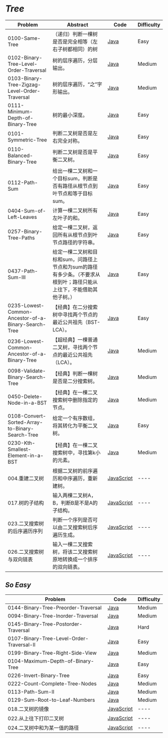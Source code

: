 # *Tree*

|Problem|Abstract|Code|Difficulty|
| --- | --- | --- | --- |
|0100-Same-Tree|（递归）判断一棵树是否是完全相等（左右子树都相同）的树|[Java](../LeetCode/Java/0100-Same-Tree/src)|Easy|
|0102-Binary-Tree-Level-Order-Traversal|树的层序遍历，分层输出。|[Java](../LeetCode/Java/0102-Binary-Tree-Level-Order-Traversal/src)|Medium|
|0103-Binary-Tree-Zigzag-Level-Order-Traversal|树的层序遍历，“之”字形输出。|[Java](../LeetCode/Java/0103-Binary-Tree-Zigzag-Level-Order-Traversal/src)|Medium|
|0111-Minimum-Depth-of-Binary-Tree|树的最小深度。|[Java](../LeetCode/Java/0111-Minimum-Depth-of-Binary-Tree/src)|Easy|
|0101-Symmetric-Tree|判断二叉树是否是左右完全对称。|[Java](../LeetCode/Java/0101-Symmetric-Tree/src)|Easy|
|0110-Balanced-Binary-Tree|判断二叉树是否是平衡二叉树。|[Java](../LeetCode/Java/0110-Balanced-Binary-Tree/src)|Easy|
|0112-Path-Sum|给出一棵二叉树和一个目标sum，判断是否有路径从根节点到叶节点和等于目标sum。|[Java](../LeetCode/Java/0112-Path-Sum/src)|Easy|
|0404-Sum-of-Left-Leaves|计算一棵二叉树所有左叶子的和。|[Java](../LeetCode/Java/0404-Sum-of-Left-Leaves/src)|Easy|
|0257-Binary-Tree-Paths|给定一棵二叉树，返回所有从根节点到叶节点路径的字符串。|[Java](../LeetCode/Java/0257-Binary-Tree-Paths/src)|Easy|
|0437-Path-Sum-III|给定一棵二叉树和目标和sum，问路径上节点和为sum的路径有多少条。（不要求从根到叶；路径只能从上往下，不能借助其他子树。）|[Java](../LeetCode/Java/0437-Path-Sum-III/src)|Easy|
|0235-Lowest-Common-Ancestor-of-a-Binary-Search-Tree|【经典】在二分搜索树中寻找两个节点的最近公共祖先（BST-LCA）。|[Java](../LeetCode/Java/0235-Lowest-Common-Ancestor-of-a-Binary-Search-Tree/src)|Easy|
|0236-Lowest-Common-Ancestor-of-a-Binary-Tree|【超经典】一棵普通二叉树，寻找两个节点的最近公共祖先（LCA）。|[Java](../LeetCode/Java/0236-Lowest-Common-Ancestor-of-a-Binary-Tree/src)|Medium|
|0098-Validate-Binary-Search-Tree|【经典】判断一棵树是否是二分搜索树。|[Java](../LeetCode/Java/0098-Validate-Binary-Search-Tree/src)|Medium|
|0450-Delete-Node-in-a-BST|【经典】在一棵二叉搜索树中删除指定的节点。|[Java](../LeetCode/Java/0450-Delete-Node-in-a-BST/src)|Medium|
|0108-Convert-Sorted-Array-to-Binary-Search-Tree|给定一个有序数组，将其转化为平衡二叉树。|[Java](../LeetCode/Java/0108-Convert-Sorted-Array-to-Binary-Search-Tree/src)|Easy|
|0230-Kth-Smallest-Element-in-a-BST|【经典】在一棵二叉搜索树中，寻找第k小的元素。|[Java](../LeetCode/Java/0230-Kth-Smallest-Element-in-a-BST/src)|Medium|
|004.重建二叉树|根据二叉树的前序遍历和中序遍历，重新建树。|[JavaScript](../剑指Offer/JavaScript/src/004.重建二叉树.js)|----|
|017.树的子结构|输入两棵二叉树A，B，判断B是不是A的子结构。|[JavaScript](../剑指Offer/JavaScript/src/017.树的子结构.js)|----|
|023.二叉搜索树的后序遍历序列|判断一个序列是否可以由二叉搜索树后序遍历生成。|[JavaScript](../剑指Offer/JavaScript/src/023.二叉搜索树的后序遍历序列.js)|----|
|026.二叉搜索树与双向链表|输入一棵二叉搜索树，将该二叉搜索树原地转换成一个排序的双向链表。|[JavaScript](../剑指Offer/JavaScript/src/026.二叉搜索树与双向链表.js)|----|

## *So Easy*
|Problem|Code|Difficulty|
| --- | --- | --- |
|0144-Binary-Tree-Preorder-Traversal|[Java](../LeetCode/Java/0144-Binary-Tree-Preorder-Traversal/src)|Medium|
|0094-Binary-Tree-Inorder-Traversal|[Java](../LeetCode/Java/0094-Binary-Tree-Inorder-Traversal/src)|Medium|
|0145-Binary-Tree-Postorder-Traversal|[Java](../LeetCode/Java/0145-Binary-Tree-Postorder-Traversal/src)|Hard|
|0107-Binary-Tree-Level-Order-Traversal-II|[Java](../LeetCode/Java/0107-Binary-Tree-Level-Order-Traversal-II/src)|Easy|
|0199-Binary-Tree-Right-Side-View|[Java](../LeetCode/Java/0199-Binary-Tree-Right-Side-View/src)|Medium|
|0104-Maximum-Depth-of-Binary-Tree|[Java](../LeetCode/Java/0104-Maximum-Depth-of-Binary-Tree/src)|Easy|
|0226-Invert-Binary-Tree|[Java](../LeetCode/Java/0226-Invert-Binary-Tree/src)|Easy|
|0222-Count-Complete-Tree-Nodes|[Java](../LeetCode/Java/0222-Count-Complete-Tree-Nodes/src)|Medium|
|0113-Path-Sum-II|[Java](../LeetCode/Java/0113-Path-Sum-II/src)|Medium|
|0129-Sum-Root-to-Leaf-Numbers|[Java](../LeetCode/Java/0129-Sum-Root-to-Leaf-Numbers/src)|Medium|
|018.二叉树的镜像|[JavaScript](../剑指Offer/JavaScript/src/018.二叉树的镜像.js)|----|
|022.从上往下打印二叉树|[JavaScript](../剑指Offer/JavaScript/src/022.从上往下打印二叉树.js)|----|
|024.二叉树中和为某一值的路径|[JavaScript](../剑指Offer/JavaScript/src/024.二叉树中和为某一值的路径.js)|----|
